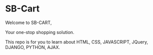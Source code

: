 # SB-Cart

Welcome to SB-CART,

Your one-stop shopping solution.

This repo is for you to learn about HTML, CSS, JAVASCRIPT, JQuery, DJANGO, PYTHON, AJAX.
